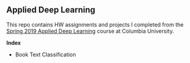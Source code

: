 ## Applied Deep Learning



This repo contains HW assignments and projects I completed from the [Spring 2019 Applied Deep Learning](https://github.com/random-forests/applied-dl) course at Columbia University.



**Index** 

- Book Text Classification

